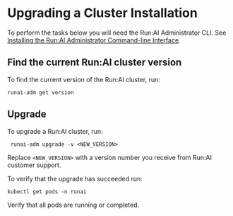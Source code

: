 # Upgrading a Cluster Installation

To perform the tasks below you will need the Run:AI Administrator CLI. See [Installing the Run:AI Administrator Command-line Interface](cli-admin-install.md).


## Find the current Run:AI cluster version

To find the current version of the Run:AI cluster, run:

```
runai-adm get version
```

## Upgrade

To upgrade a Run:AI cluster, run:

```
 runai-adm upgrade -v <NEW_VERSION>
```

Replace ``<NEW_VERSION>`` with a version number you receive from Run:AI customer support.

To verify that the upgrade has succeeded run:

```
kubectl get pods -n runai
```

Verify that all pods are running or completed.


